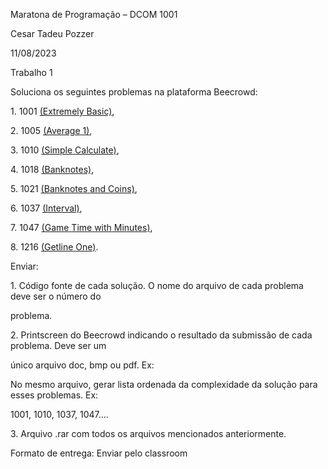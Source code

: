 ﻿<a name="br1"></a> 

Maratona de Programação – DCOM 1001

Cesar Tadeu Pozzer

11/08/2023

Trabalho 1

Soluciona os seguintes problemas na plataforma Beecrowd:

1\. 1001 [(Extremely](https://www.beecrowd.com.br/judge/en/problems/view/1001)[ ](https://www.beecrowd.com.br/judge/en/problems/view/1001)[Basic)](https://www.beecrowd.com.br/judge/en/problems/view/1001),

2\. 1005 [(Average](https://www.beecrowd.com.br/judge/en/problems/view/1005)[ ](https://www.beecrowd.com.br/judge/en/problems/view/1005)[1)](https://www.beecrowd.com.br/judge/en/problems/view/1005),

3\. 1010 [(Simple](https://www.beecrowd.com.br/judge/en/problems/view/1010)[ ](https://www.beecrowd.com.br/judge/en/problems/view/1010)[Calculate)](https://www.beecrowd.com.br/judge/en/problems/view/1010),

4\. 1018 [(Banknotes)](https://www.beecrowd.com.br/judge/en/problems/view/1018),

5\. 1021 [(Banknotes](https://www.beecrowd.com.br/judge/en/problems/view/1021)[ ](https://www.beecrowd.com.br/judge/en/problems/view/1021)[and](https://www.beecrowd.com.br/judge/en/problems/view/1021)[ ](https://www.beecrowd.com.br/judge/en/problems/view/1021)[Coins)](https://www.beecrowd.com.br/judge/en/problems/view/1021),

6\. 1037 [(Interval)](https://www.beecrowd.com.br/judge/en/problems/view/1037),

7\. 1047 [(Game](https://www.beecrowd.com.br/judge/en/problems/view/1047)[ ](https://www.beecrowd.com.br/judge/en/problems/view/1047)[Time](https://www.beecrowd.com.br/judge/en/problems/view/1047)[ ](https://www.beecrowd.com.br/judge/en/problems/view/1047)[with](https://www.beecrowd.com.br/judge/en/problems/view/1047)[ ](https://www.beecrowd.com.br/judge/en/problems/view/1047)[Minutes)](https://www.beecrowd.com.br/judge/en/problems/view/1047),

8\. 1216 [(Getline](https://www.beecrowd.com.br/judge/en/problems/view/1216)[ ](https://www.beecrowd.com.br/judge/en/problems/view/1216)[One)](https://www.beecrowd.com.br/judge/en/problems/view/1216).

Enviar:

1\. Código fonte de cada solução. O nome do arquivo de cada problema deve ser o número do

problema.

2\. Printscreen do Beecrowd indicando o resultado da submissão de cada problema. Deve ser um

único arquivo doc, bmp ou pdf. Ex:

No mesmo arquivo, gerar lista ordenada da complexidade da solução para esses problemas. Ex:

1001, 1010, 1037, 1047....

3\. Arquivo .rar com todos os arquivos mencionados anteriormente.

Formato de entrega: Enviar pelo classroom

